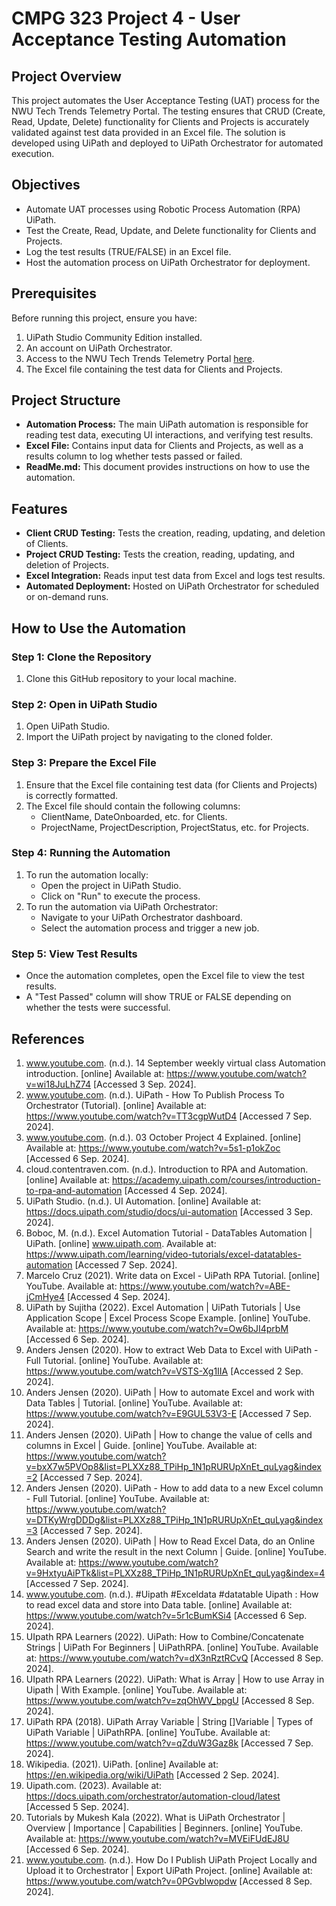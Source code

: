 # CMPG 323 Project 4 - User Acceptance Testing Automation
## Project Overview
This project automates the User Acceptance Testing (UAT) process for the NWU Tech Trends Telemetry Portal. The testing ensures that CRUD (Create, Read, Update, Delete) functionality for Clients and Projects is accurately validated against test data provided in an Excel file. The solution is developed using UiPath and deployed to UiPath Orchestrator for automated execution.
## Objectives
* Automate UAT processes using Robotic Process Automation (RPA) UiPath.
* Test the Create, Read, Update, and Delete functionality for Clients and Projects.
* Log the test results (TRUE/FALSE) in an Excel file.
* Host the automation process on UiPath Orchestrator for deployment.
## Prerequisites
Before running this project, ensure you have:

1. UiPath Studio Community Edition installed.
2. An account on UiPath Orchestrator.
3. Access to the NWU Tech Trends Telemetry Portal [here](https://techtrendstelemetryportal.azurewebsites.net/).
4. The Excel file containing the test data for Clients and Projects.
## Project Structure
* **Automation Process:** The main UiPath automation is responsible for reading test data, executing UI interactions, and verifying test results.
* **Excel File:** Contains input data for Clients and Projects, as well as a results column to log whether tests passed or failed.
* **ReadMe.md:** This document provides instructions on how to use the automation.
## Features
* **Client CRUD Testing:** Tests the creation, reading, updating, and deletion of Clients.
* **Project CRUD Testing:** Tests the creation, reading, updating, and deletion of Projects.
* **Excel Integration:** Reads input test data from Excel and logs test results.
* **Automated Deployment:** Hosted on UiPath Orchestrator for scheduled or on-demand runs.
## How to Use the Automation
### Step 1: Clone the Repository
1. Clone this GitHub repository to your local machine.
### Step 2: Open in UiPath Studio
1. Open UiPath Studio.
2. Import the UiPath project by navigating to the cloned folder.
### Step 3: Prepare the Excel File
1. Ensure that the Excel file containing test data (for Clients and Projects) is correctly formatted.
2. The Excel file should contain the following columns:
    -  ClientName, DateOnboarded, etc. for Clients.
    -  ProjectName, ProjectDescription, ProjectStatus, etc. for Projects.
### Step 4: Running the Automation
1. To run the automation locally:
    - Open the project in UiPath Studio.
    - Click on "Run" to execute the process.
2. To run the automation via UiPath Orchestrator:
    - Navigate to your UiPath Orchestrator dashboard.
    - Select the automation process and trigger a new job.
### Step 5: View Test Results
* Once the automation completes, open the Excel file to view the test results.
* A "Test Passed" column will show TRUE or FALSE depending on whether the tests were successful.
## References
1. www.youtube.com. (n.d.). 14 September weekly virtual class Automation introduction. [online] Available at: https://www.youtube.com/watch?v=wi18JuLhZ74 [Accessed 3 Sep. 2024].
2. www.youtube.com. (n.d.). UiPath - How To Publish Process To Orchestrator (Tutorial). [online] Available at: https://www.youtube.com/watch?v=TT3cgpWutD4 [Accessed 7 Sep. 2024].
3. www.youtube.com. (n.d.). 03 October Project 4 Explained. [online] Available at: https://www.youtube.com/watch?v=5s1-p1okZoc [Accessed 6 Sep. 2024].
4. cloud.contentraven.com. (n.d.). Introduction to RPA and Automation. [online] Available at: https://academy.uipath.com/courses/introduction-to-rpa-and-automation [Accessed 4 Sep. 2024].
5. UiPath Studio. (n.d.). UI Automation. [online] Available at: https://docs.uipath.com/studio/docs/ui-automation [Accessed 3 Sep. 2024].
6. Boboc, M. (n.d.). Excel Automation Tutorial - DataTables Automation | UiPath. [online] www.uipath.com. Available at: https://www.uipath.com/learning/video-tutorials/excel-datatables-automation [Accessed 7 Sep. 2024].
7. Marcelo Cruz (2021). Write data on Excel - UiPath RPA Tutorial. [online] YouTube. Available at: https://www.youtube.com/watch?v=ABE-jCmHye4 [Accessed 4 Sep. 2024].
8. UiPath by Sujitha (2022). Excel Automation | UiPath Tutorials | Use Application Scope | Excel Process Scope Example. [online] YouTube. Available at: https://www.youtube.com/watch?v=Ow6bJI4prbM [Accessed 6 Sep. 2024].
9. Anders Jensen (2020). How to extract Web Data to Excel with UiPath - Full Tutorial. [online] YouTube. Available at: https://www.youtube.com/watch?v=VSTS-Xg1IIA [Accessed 2 Sep. 2024].
10. Anders Jensen (2020). UiPath | How to automate Excel and work with Data Tables | Tutorial. [online] YouTube. Available at: https://www.youtube.com/watch?v=E9GUL53V3-E [Accessed 7 Sep. 2024].
11. Anders Jensen (2020). UiPath | How to change the value of cells and columns in Excel | Guide. [online] YouTube. Available at: https://www.youtube.com/watch?v=bxX7w5PVOp8&list=PLXXz88_TPiHp_1N1pRURUpXnEt_quLyag&index=2 [Accessed 7 Sep. 2024].
12. Anders Jensen (2020). UiPath - How to add data to a new Excel column - Full Tutorial. [online] YouTube. Available at: https://www.youtube.com/watch?v=DTKyWrgDDDg&list=PLXXz88_TPiHp_1N1pRURUpXnEt_quLyag&index=3 [Accessed 7 Sep. 2024].
13. Anders Jensen (2020). UiPath | How to Read Excel Data, do an Online Search and write the result in the next Column | Guide. [online] YouTube. Available at: https://www.youtube.com/watch?v=9HxtyuAiPTk&list=PLXXz88_TPiHp_1N1pRURUpXnEt_quLyag&index=4 [Accessed 7 Sep. 2024].
14. www.youtube.com. (n.d.). #Uipath #Exceldata #datatable Uipath : How to read excel data and store into Data table. [online] Available at: https://www.youtube.com/watch?v=5r1cBumKSi4 [Accessed 6 Sep. 2024].
15. UIpath RPA Learners (2022). UiPath: How to Combine/Concatenate Strings | UiPath For Beginners | UiPathRPA. [online] YouTube. Available at: https://www.youtube.com/watch?v=dX3nRztRCvQ [Accessed 8 Sep. 2024].
16. UIpath RPA Learners (2022). UiPath: What is Array | How to use Array in Uipath | With Example. [online] YouTube. Available at: https://www.youtube.com/watch?v=zqOhWV_bpgU [Accessed 8 Sep. 2024].
17. UiPath RPA (2018). UiPath Array Variable | String []Variable | Types of UiPath Variable | UiPathRPA. [online] YouTube. Available at: https://www.youtube.com/watch?v=qZduW3Gaz8k [Accessed 7 Sep. 2024].
18. Wikipedia. (2021). UiPath. [online] Available at: https://en.wikipedia.org/wiki/UiPath [Accessed 2 Sep. 2024].
19. Uipath.com. (2023). Available at: https://docs.uipath.com/orchestrator/automation-cloud/latest [Accessed 5 Sep. 2024].
20. Tutorials by Mukesh Kala (2022). What is UiPath Orchestrator | Overview | Importance | Capabilities | Beginners. [online] YouTube. Available at: https://www.youtube.com/watch?v=MVEiFUdEJ8U [Accessed 6 Sep. 2024].
21. www.youtube.com. (n.d.). How Do I Publish UiPath Project Locally and Upload it to Orchestrator | Export UiPath Project. [online] Available at: https://www.youtube.com/watch?v=0PGvblwopdw [Accessed 8 Sep. 2024].
